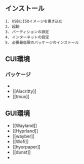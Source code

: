 ## インストール
	1. USBにISOイメージを書き込む
	2. 起動
	3. パーティションの設定
	4. インターネットの設定
	5. 必要最低限のパッケージのインストール
## CUI環境
### パッケージ
- 
- [[Alacritty]]
- [[tmux]]
## GUI環境
- [[Wayland]]
- [[Hyprland]]
- [[wayber]]
- [[Wofi]]
- [[hyorpaper]]
- [[dunst]]
- 